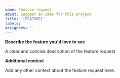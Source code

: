 ```yaml
---
name: Feature request
about: Suggest an idea for this project
title: '[FEATURE]'
labels: ''
assignees: ''
---
```


**Describe the feature you'd love to see**

A clear and concise description of the feature request

**Additional context**

Add any other context about the feature request here.
